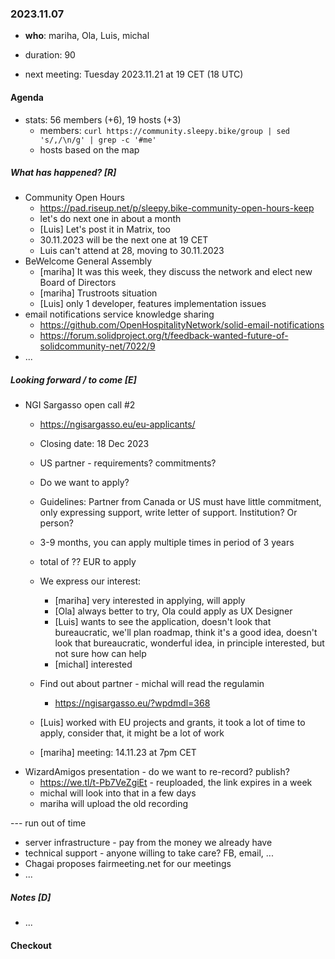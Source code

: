 ### 2023.11.07 

* **who**: mariha, Ola, Luis, michal

* duration: 90

* next meeting: Tuesday 2023.11.21 at 19 CET (18 UTC)

#### Agenda 

* stats: 56 members (+6), 19 hosts (+3)
    - members: `curl https://community.sleepy.bike/group | sed 's/,/\n/g' | grep -c '#me'`
    - hosts based on the map

##### What has happened? [R]

* Community Open Hours
    * https://pad.riseup.net/p/sleepy.bike-community-open-hours-keep
    * let's do next one in about a month
    * [Luis] Let's post it in Matrix, too
    * 30.11.2023 will be the next one at 19 CET
    * Luis can't attend at 28, moving to 30.11.2023
* BeWelcome General Assembly
    * [mariha] It was this week, they discuss the network and elect new Board of Directors
    * [mariha] Trustroots situation
    * [Luis] only 1 developer, features implementation issues
* email notifications service knowledge sharing
    * https://github.com/OpenHospitalityNetwork/solid-email-notifications
    * https://forum.solidproject.org/t/feedback-wanted-future-of-solidcommunity-net/7022/9
* ...

##### Looking forward / to come [E]

* NGI Sargasso open call #2
    * https://ngisargasso.eu/eu-applicants/
    * Closing date: 18 Dec 2023
    * US partner - requirements? commitments?
    * Do we want to apply?
    * Guidelines: Partner from Canada or US must have little commitment, only expressing support, write letter of support. Institution? Or person?
    * 3-9 months, you can apply multiple times in period of 3 years
    * total of ?? EUR to apply

    * We express our interest:
        * [mariha] very interested in applying, will apply
        * [Ola] always better to try, Ola could apply as UX Designer
        * [Luis] wants to see the application, doesn't look that bureaucratic, we'll plan roadmap, think it's a good idea, doesn't look that bureaucratic, wonderful idea, in principle interested, but not sure how can help
        * [michal] interested
    * Find out about partner - michal will read the regulamin
      * https://ngisargasso.eu/?wpdmdl=368
    * [Luis] worked with EU projects and grants, it took a lot of time to apply, consider that, it might be a lot of work
    * [mariha] meeting: 14.11.23 at 7pm CET
* WizardAmigos presentation - do we want to re-record? publish?
    * https://we.tl/t-Pb7VeZgiEt - reuploaded, the link expires in a week
    * michal will look into that in a few days
    * mariha will upload the old recording

--- run out of time

* server infrastructure - pay from the money we already have
* technical support - anyone willing to take care? FB, email, ...
* Chagai proposes fairmeeting.net for our meetings
* ...

##### Notes [D]

* ...

#### Checkout
